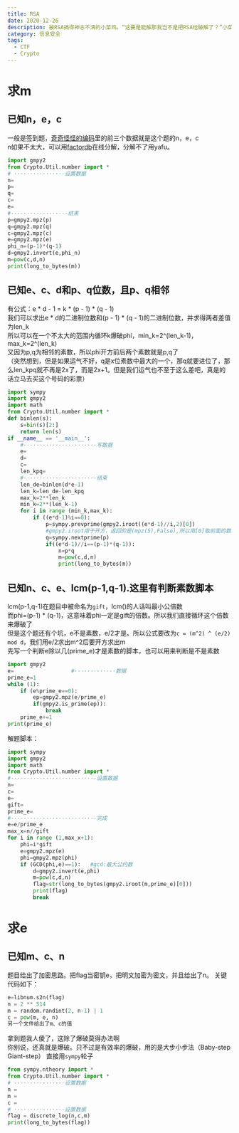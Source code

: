 ```yaml
---
title: RSA
date: 2020-12-26
description: 被RSA搞得神志不清的小菜鸡。“这要是能解那我岂不是把RSA给破解了？”小菜鸡的内心OS
category: 信息安全
tags:
  - CTF
  - Crypto
---
```

# 求m
## 已知n，e，c
一般是签到题，[奇奇怪怪的编码](https://hideonblack.github.io/%E4%BF%A1%E6%81%AF%E5%AE%89%E5%85%A8/2020/12/24/%E5%A5%87%E5%A5%87%E6%80%AA%E6%80%AA%E7%9A%84%E7%BC%96%E7%A0%81/)里的前三个数据就是这个题的n，e，c  
n如果不太大，可以用[factordb](http://www.factordb.com/)在线分解，分解不了用yafu。
```python
import gmpy2
from Crypto.Util.number import *
# ················设置数据
n=
p=
q=
c=
e=
#··················结束
p=gmpy2.mpz(p)
q=gmpy2.mpz(q)
c=gmpy2.mpz(c)
e=gmpy2.mpz(e)
phi_n=(p-1)*(q-1)
d=gmpy2.invert(e,phi_n)
m=pow(c,d,n)
print(long_to_bytes(m))
```
## 已知e、c、d和p、q位数，且p、q相邻
有公式：e * d - 1 = k * (p - 1) * (q - 1)  
我们可以求出e * d的二进制位数和(p - 1) * (q - 1)的二进制位数，并求得两者差值为len_k  
所以可以在一个不太大的范围内循环k爆破phi，min_k=2^(len_k-1)，max_k=2^(len_k)  
又因为p,q为相邻的素数，所以phi开方前后两个素数就是p,q了  
（突然想到，但是如果运气不好，q是x位素数中最大的一个，那q就要进位了，那么len_kpq就不再是2x了，而是2x+1。但是我们运气也不至于这么差吧，真是的话立马去买这个号码的彩票）
```python
import sympy
import gmpy2
import math
from Crypto.Util.number import *
def binlen(s):
    s=bin(s)[2:]
    return len(s)
if __name__ == '__main__':
    #·······················写数据
    e=
    d=
    c=
    len_kpq=
    #·······················结束
    len_de=binlen(d*e-1)
    len_k=len_de-len_kpq
    max_k=2**len_k
    min_k=2**(len_k-1)
    for i in range (min_k,max_k):
        if ((e*d-1)%i==0):
            p=sympy.prevprime(gmpy2.iroot((e*d-1)//i,2)[0])
            #gmpy2.iroot用于开方，返回的是(mpz(5),False),所以用[0]取前面的数字
            q=sympy.nextprime(p)
            if((e*d-1)//i==(p-1)*(q-1)):
                n=p*q
                m=pow(c,d,n)
                print(long_to_bytes(m))
```
## 已知n、c、e、lcm(p-1,q-1).这里有判断素数脚本
lcm(p-1,q-1)在题目中被命名为`gift`，lcm()的人话叫最小公倍数  
而phi=(p-1) * (q-1)，这意味着phi一定是gift的倍数。所以我们直接循环这个倍数来爆破了   
但是这个题还有个坑，e不是素数，e/2才是。所以公式要改为`c = (m^2) ^ (e/2) mod d`，我们用e/2求出m^2后要开方求出m  
先写一个判断e除以几(prime_e)才是素数的脚本，也可以用来判断是不是素数
```python
import gmpy2
e=        			#·············数据
prime_e=1
while (1):
    if (e%prime_e==0):
        ep=gmpy2.mpz(e/prime_e)
        if(gmpy2.is_prime(ep)):
            break
    prime_e+=1
print(prime_e)
```
解题脚本：
```python
import sympy
import gmpy2
import math
from Crypto.Util.number import *
#···························设置数据
n=
c=
e=
gift=
prime_e=
#···························完成
e=e/prime_e
max_x=n//gift
for i in range (1,max_x+1):
    phi=i*gift
    e=gmpy2.mpz(e)
    phi=gmpy2.mpz(phi)
    if (GCD(phi,e)==1):   #gcd:最大公约数
        d=gmpy2.invert(e,phi)
        m=pow(c,d,n)
        flag=str(long_to_bytes(gmpy2.iroot(m,prime_e)[0]))
        print(flag)
        break
```
# 求e
## 已知m、c、n
题目给出了加密思路。把flag当密钥e，把明文加密为密文，并且给出了n。
关键代码如下：
```python
e=libnum.s2n(flag)
n = 2 ** 514
m = random.randint(2, n-1) | 1
c = pow(m, e, n)
另一个文件给出了m、c的值
```
拿到题我人傻了，这除了爆破莫得办法啊  
你别说，还真就是爆破。只不过是有效率的爆破，用的是大步小步法（Baby-step Giant-step）
直接用`sympy`轮子
```python
from sympy.ntheory import *
from Crypto.Util.number import *
# ················设置数据
n =
m =
c =
# ················设置数据
flag = discrete_log(n,c,m)
print(long_to_bytes(flag))
```